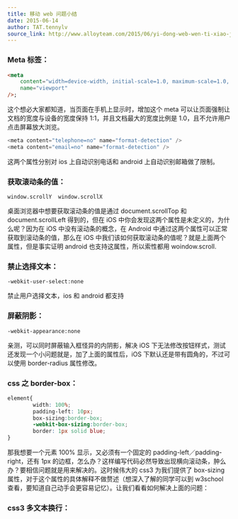 ```yaml
---
title: 移动 web 问题小结
date: 2015-06-14
author: TAT.tennylv
source_link: http://www.alloyteam.com/2015/06/yi-dong-web-wen-ti-xiao-jie/
---
```


<!-- {% raw %} - for jekyll -->

### **Meta 标签：**

```html
<meta
    content="width=device-width, initial-scale=1.0, maximum-scale=1.0, user-scalable=0;"
    name="viewport"
/>;
```

这个想必大家都知道，当页面在手机上显示时，增加这个 meta 可以让页面强制让文档的宽度与设备的宽度保持 1:1，并且文档最大的宽度比例是 1.0，且不允许用户点击屏幕放大浏览。

```c
<meta content="telephone=no" name="format-detection" />
<meta content="email=no" name="format-detection" />
```

这两个属性分别对 ios 上自动识别电话和 android 上自动识别邮箱做了限制。

### **获取滚动条的值：**

    window.scrollY  window.scrollX

桌面浏览器中想要获取滚动条的值是通过 document.scrollTop 和 document.scrollLeft 得到的，但在 iOS 中你会发现这两个属性是未定义的，为什么呢？因为在 iOS 中没有滚动条的概念，在 Android 中通过这两个属性可以正常获取到滚动条的值，那么在 iOS 中我们该如何获取滚动条的值呢？就是上面两个属性，但是事实证明 android 也支持这属性，所以索性都用 woindow.scroll.

### **禁止选择文本：**

    -webkit-user-select:none

禁止用户选择文本，ios 和 android 都支持

### 屏蔽阴影：

    -webkit-appearance:none

亲测，可以同时屏蔽输入框怪异的内阴影，解决 iOS 下无法修改按钮样式，测试还发现一个小问题就是，加了上面的属性后，iOS 下默认还是带有圆角的，不过可以使用 border-radius 属性修改。

### **css 之 border-box：**

```css
element{
        width: 100%;
        padding-left: 10px;
        box-sizing:border-box;
        -webkit-box-sizing:border-box;
        border: 1px solid blue;
}
```

那我想要一个元素 100% 显示，又必须有一个固定的 padding-left／padding-right，还有 1px 的边框，怎么办？这样编写代码必然导致出现横向滚动条，肿么办？要相信问题就是用来解决的。这时候伟大的 css3 为我们提供了 box-sizing 属性，对于这个属性的具体解释不做赘述（想深入了解的同学可以到 w3school 查看，要知道自己动手会更容易记忆）。让我们看看如何解决上面的问题：

### **css3 多文本换行：**


<!-- {% endraw %} - for jekyll -->